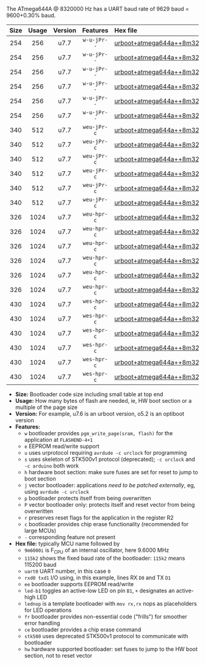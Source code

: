 The ATmega644A @ 8320000 Hz has a UART baud rate of 9629 baud = 9600+0.30% baud.

|Size|Usage|Version|Features|Hex file|
|:-:|:-:|:-:|:-:|:--|
|254|256|u7.7|`w-u-jPr--`|[urboot+atmega644a++8m3200i++++9k6_uart0_rxd0_txd1_led+b0_fr.hex](https://raw.githubusercontent.com/stefanrueger/urboot.hex/main/mcus/atmega644a/internal_oscillator/fint++8m3200_Hz/br++++9k6_bps/urboot+atmega644a++8m3200i++++9k6_uart0_rxd0_txd1_led+b0_fr.hex)|
|254|256|u7.7|`w-u-jPr--`|[urboot+atmega644a++8m3200i++++9k6_uart0_rxd0_txd1_led+b7_fr.hex](https://raw.githubusercontent.com/stefanrueger/urboot.hex/main/mcus/atmega644a/internal_oscillator/fint++8m3200_Hz/br++++9k6_bps/urboot+atmega644a++8m3200i++++9k6_uart0_rxd0_txd1_led+b7_fr.hex)|
|254|256|u7.7|`w-u-jPr--`|[urboot+atmega644a++8m3200i++++9k6_uart0_rxd0_txd1_lednop_fr.hex](https://raw.githubusercontent.com/stefanrueger/urboot.hex/main/mcus/atmega644a/internal_oscillator/fint++8m3200_Hz/br++++9k6_bps/urboot+atmega644a++8m3200i++++9k6_uart0_rxd0_txd1_lednop_fr.hex)|
|254|256|u7.7|`w-u-jPr--`|[urboot+atmega644a++8m3200i++++9k6_uart1_rxd2_txd3_led+b0_fr.hex](https://raw.githubusercontent.com/stefanrueger/urboot.hex/main/mcus/atmega644a/internal_oscillator/fint++8m3200_Hz/br++++9k6_bps/urboot+atmega644a++8m3200i++++9k6_uart1_rxd2_txd3_led+b0_fr.hex)|
|254|256|u7.7|`w-u-jPr--`|[urboot+atmega644a++8m3200i++++9k6_uart1_rxd2_txd3_led+b7_fr.hex](https://raw.githubusercontent.com/stefanrueger/urboot.hex/main/mcus/atmega644a/internal_oscillator/fint++8m3200_Hz/br++++9k6_bps/urboot+atmega644a++8m3200i++++9k6_uart1_rxd2_txd3_led+b7_fr.hex)|
|254|256|u7.7|`w-u-jPr--`|[urboot+atmega644a++8m3200i++++9k6_uart1_rxd2_txd3_lednop_fr.hex](https://raw.githubusercontent.com/stefanrueger/urboot.hex/main/mcus/atmega644a/internal_oscillator/fint++8m3200_Hz/br++++9k6_bps/urboot+atmega644a++8m3200i++++9k6_uart1_rxd2_txd3_lednop_fr.hex)|
|340|512|u7.7|`weu-jPr-c`|[urboot+atmega644a++8m3200i++++9k6_uart0_rxd0_txd1_ee_led+b0_fr_ce.hex](https://raw.githubusercontent.com/stefanrueger/urboot.hex/main/mcus/atmega644a/internal_oscillator/fint++8m3200_Hz/br++++9k6_bps/urboot+atmega644a++8m3200i++++9k6_uart0_rxd0_txd1_ee_led+b0_fr_ce.hex)|
|340|512|u7.7|`weu-jPr-c`|[urboot+atmega644a++8m3200i++++9k6_uart0_rxd0_txd1_ee_led+b7_fr_ce.hex](https://raw.githubusercontent.com/stefanrueger/urboot.hex/main/mcus/atmega644a/internal_oscillator/fint++8m3200_Hz/br++++9k6_bps/urboot+atmega644a++8m3200i++++9k6_uart0_rxd0_txd1_ee_led+b7_fr_ce.hex)|
|340|512|u7.7|`weu-jPr-c`|[urboot+atmega644a++8m3200i++++9k6_uart0_rxd0_txd1_ee_lednop_fr_ce.hex](https://raw.githubusercontent.com/stefanrueger/urboot.hex/main/mcus/atmega644a/internal_oscillator/fint++8m3200_Hz/br++++9k6_bps/urboot+atmega644a++8m3200i++++9k6_uart0_rxd0_txd1_ee_lednop_fr_ce.hex)|
|340|512|u7.7|`weu-jPr-c`|[urboot+atmega644a++8m3200i++++9k6_uart1_rxd2_txd3_ee_led+b0_fr_ce.hex](https://raw.githubusercontent.com/stefanrueger/urboot.hex/main/mcus/atmega644a/internal_oscillator/fint++8m3200_Hz/br++++9k6_bps/urboot+atmega644a++8m3200i++++9k6_uart1_rxd2_txd3_ee_led+b0_fr_ce.hex)|
|340|512|u7.7|`weu-jPr-c`|[urboot+atmega644a++8m3200i++++9k6_uart1_rxd2_txd3_ee_led+b7_fr_ce.hex](https://raw.githubusercontent.com/stefanrueger/urboot.hex/main/mcus/atmega644a/internal_oscillator/fint++8m3200_Hz/br++++9k6_bps/urboot+atmega644a++8m3200i++++9k6_uart1_rxd2_txd3_ee_led+b7_fr_ce.hex)|
|340|512|u7.7|`weu-jPr-c`|[urboot+atmega644a++8m3200i++++9k6_uart1_rxd2_txd3_ee_lednop_fr_ce.hex](https://raw.githubusercontent.com/stefanrueger/urboot.hex/main/mcus/atmega644a/internal_oscillator/fint++8m3200_Hz/br++++9k6_bps/urboot+atmega644a++8m3200i++++9k6_uart1_rxd2_txd3_ee_lednop_fr_ce.hex)|
|326|1024|u7.7|`weu-hpr-c`|[urboot+atmega644a++8m3200i++++9k6_uart0_rxd0_txd1_ee_led+b0_fr_ce_hw.hex](https://raw.githubusercontent.com/stefanrueger/urboot.hex/main/mcus/atmega644a/internal_oscillator/fint++8m3200_Hz/br++++9k6_bps/urboot+atmega644a++8m3200i++++9k6_uart0_rxd0_txd1_ee_led+b0_fr_ce_hw.hex)|
|326|1024|u7.7|`weu-hpr-c`|[urboot+atmega644a++8m3200i++++9k6_uart0_rxd0_txd1_ee_led+b7_fr_ce_hw.hex](https://raw.githubusercontent.com/stefanrueger/urboot.hex/main/mcus/atmega644a/internal_oscillator/fint++8m3200_Hz/br++++9k6_bps/urboot+atmega644a++8m3200i++++9k6_uart0_rxd0_txd1_ee_led+b7_fr_ce_hw.hex)|
|326|1024|u7.7|`weu-hpr-c`|[urboot+atmega644a++8m3200i++++9k6_uart0_rxd0_txd1_ee_lednop_fr_ce_hw.hex](https://raw.githubusercontent.com/stefanrueger/urboot.hex/main/mcus/atmega644a/internal_oscillator/fint++8m3200_Hz/br++++9k6_bps/urboot+atmega644a++8m3200i++++9k6_uart0_rxd0_txd1_ee_lednop_fr_ce_hw.hex)|
|326|1024|u7.7|`weu-hpr-c`|[urboot+atmega644a++8m3200i++++9k6_uart1_rxd2_txd3_ee_led+b0_fr_ce_hw.hex](https://raw.githubusercontent.com/stefanrueger/urboot.hex/main/mcus/atmega644a/internal_oscillator/fint++8m3200_Hz/br++++9k6_bps/urboot+atmega644a++8m3200i++++9k6_uart1_rxd2_txd3_ee_led+b0_fr_ce_hw.hex)|
|326|1024|u7.7|`weu-hpr-c`|[urboot+atmega644a++8m3200i++++9k6_uart1_rxd2_txd3_ee_led+b7_fr_ce_hw.hex](https://raw.githubusercontent.com/stefanrueger/urboot.hex/main/mcus/atmega644a/internal_oscillator/fint++8m3200_Hz/br++++9k6_bps/urboot+atmega644a++8m3200i++++9k6_uart1_rxd2_txd3_ee_led+b7_fr_ce_hw.hex)|
|326|1024|u7.7|`weu-hpr-c`|[urboot+atmega644a++8m3200i++++9k6_uart1_rxd2_txd3_ee_lednop_fr_ce_hw.hex](https://raw.githubusercontent.com/stefanrueger/urboot.hex/main/mcus/atmega644a/internal_oscillator/fint++8m3200_Hz/br++++9k6_bps/urboot+atmega644a++8m3200i++++9k6_uart1_rxd2_txd3_ee_lednop_fr_ce_hw.hex)|
|430|1024|u7.7|`wes-hpr-c`|[urboot+atmega644a++8m3200i++++9k6_uart0_rxd0_txd1_ee_led+b0_fr_ce_stk500_hw.hex](https://raw.githubusercontent.com/stefanrueger/urboot.hex/main/mcus/atmega644a/internal_oscillator/fint++8m3200_Hz/br++++9k6_bps/urboot+atmega644a++8m3200i++++9k6_uart0_rxd0_txd1_ee_led+b0_fr_ce_stk500_hw.hex)|
|430|1024|u7.7|`wes-hpr-c`|[urboot+atmega644a++8m3200i++++9k6_uart0_rxd0_txd1_ee_led+b7_fr_ce_stk500_hw.hex](https://raw.githubusercontent.com/stefanrueger/urboot.hex/main/mcus/atmega644a/internal_oscillator/fint++8m3200_Hz/br++++9k6_bps/urboot+atmega644a++8m3200i++++9k6_uart0_rxd0_txd1_ee_led+b7_fr_ce_stk500_hw.hex)|
|430|1024|u7.7|`wes-hpr-c`|[urboot+atmega644a++8m3200i++++9k6_uart0_rxd0_txd1_ee_lednop_fr_ce_stk500_hw.hex](https://raw.githubusercontent.com/stefanrueger/urboot.hex/main/mcus/atmega644a/internal_oscillator/fint++8m3200_Hz/br++++9k6_bps/urboot+atmega644a++8m3200i++++9k6_uart0_rxd0_txd1_ee_lednop_fr_ce_stk500_hw.hex)|
|430|1024|u7.7|`wes-hpr-c`|[urboot+atmega644a++8m3200i++++9k6_uart1_rxd2_txd3_ee_led+b0_fr_ce_stk500_hw.hex](https://raw.githubusercontent.com/stefanrueger/urboot.hex/main/mcus/atmega644a/internal_oscillator/fint++8m3200_Hz/br++++9k6_bps/urboot+atmega644a++8m3200i++++9k6_uart1_rxd2_txd3_ee_led+b0_fr_ce_stk500_hw.hex)|
|430|1024|u7.7|`wes-hpr-c`|[urboot+atmega644a++8m3200i++++9k6_uart1_rxd2_txd3_ee_led+b7_fr_ce_stk500_hw.hex](https://raw.githubusercontent.com/stefanrueger/urboot.hex/main/mcus/atmega644a/internal_oscillator/fint++8m3200_Hz/br++++9k6_bps/urboot+atmega644a++8m3200i++++9k6_uart1_rxd2_txd3_ee_led+b7_fr_ce_stk500_hw.hex)|
|430|1024|u7.7|`wes-hpr-c`|[urboot+atmega644a++8m3200i++++9k6_uart1_rxd2_txd3_ee_lednop_fr_ce_stk500_hw.hex](https://raw.githubusercontent.com/stefanrueger/urboot.hex/main/mcus/atmega644a/internal_oscillator/fint++8m3200_Hz/br++++9k6_bps/urboot+atmega644a++8m3200i++++9k6_uart1_rxd2_txd3_ee_lednop_fr_ce_stk500_hw.hex)|

- **Size:** Bootloader code size including small table at top end
- **Usage:** How many bytes of flash are needed, ie, HW boot section or a multiple of the page size
- **Version:** For example, u7.6 is an urboot version, o5.2 is an optiboot version
- **Features:**
  + `w` bootloader provides `pgm_write_page(sram, flash)` for the application at `FLASHEND-4+1`
  + `e` EEPROM read/write support
  + `u` uses urprotocol requiring `avrdude -c urclock` for programming
  + `s` uses skeleton of STK500v1 protocol (deprecated); `-c urclock` and `-c arduino` both work
  + `h` hardware boot section: make sure fuses are set for reset to jump to boot section
  + `j` vector bootloader: applications *need to be patched externally*, eg, using `avrdude -c urclock`
  + `p` bootloader protects itself from being overwritten
  + `P` vector bootloader only: protects itself and reset vector from being overwritten
  + `r` preserves reset flags for the application in the register R2
  + `c` bootloader provides chip erase functionality (recommended for large MCUs)
  + `-` corresponding feature not present
- **Hex file:** typically MCU name followed by
  + `9m6000i` is F<sub>CPU</sub> of an internal oscillator, here 9.6000 MHz
  + `115k2` shows the fixed baud rate of the bootloader: `115k2` means 115200 baud
  + `uart0` UART number, in this case `0`
  + `rxd0 txd1` I/O using, in this example, lines RX `D0` and TX `D1`
  + `ee` bootloader supports EEPROM read/write
  + `led-b1` toggles an active-low LED on pin `B1`, `+` designates an active-high LED
  + `lednop` is a template bootloader with `mov rx,rx` nops as placeholders for LED operations
  + `fr` bootloader provides non-essential code ("frills") for smoother error handling
  + `ce` bootloader provides a chip erase command
  + `stk500` uses deprecated STK500v1 protocol to communicate with bootloader
  + `hw` hardware supported bootloader: set fuses to jump to the HW boot section, not to reset vector
